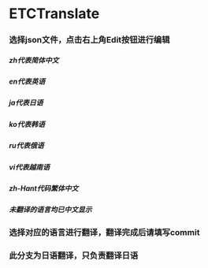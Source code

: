 # ETCTranslate

### 选择json文件，点击右上角Edit按钮进行编辑

##### zh代表简体中文
##### en代表英语
##### ja代表日语
##### ko代表韩语
##### ru代表俄语
##### vi代表越南语
##### zh-Hant代码繁体中文

##### 未翻译的语言均已中文显示

### 选择对应的语言进行翻译，翻译完成后请填写commit
### 此分支为日语翻译，只负责翻译日语
